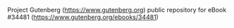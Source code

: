 Project Gutenberg (https://www.gutenberg.org) public repository for eBook #34481 (https://www.gutenberg.org/ebooks/34481)
